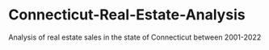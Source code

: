 # Connecticut-Real-Estate-Analysis
Analysis of real estate sales in the state of Connecticut between 2001-2022
